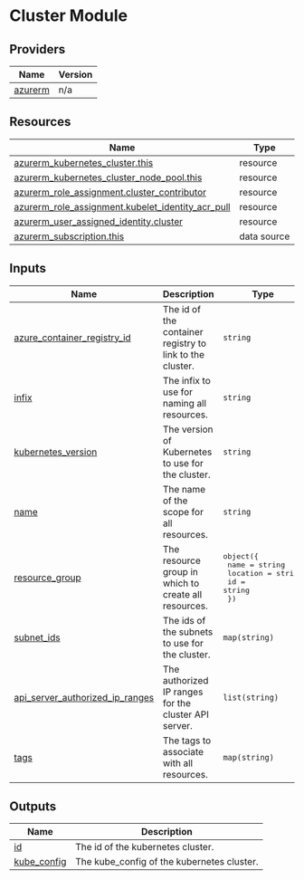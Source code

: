 <!-- markdownlint-disable MD012 -->
<!-- markdownlint-disable MD033 -->
# Cluster Module

<!-- BEGIN_TF_DOCS -->


## Providers

| Name | Version |
|------|---------|
| <a name="provider_azurerm"></a> [azurerm](#provider\_azurerm) | n/a |

## Resources

| Name | Type |
|------|------|
| [azurerm_kubernetes_cluster.this](https://registry.terraform.io/providers/hashicorp/azurerm/latest/docs/resources/kubernetes_cluster) | resource |
| [azurerm_kubernetes_cluster_node_pool.this](https://registry.terraform.io/providers/hashicorp/azurerm/latest/docs/resources/kubernetes_cluster_node_pool) | resource |
| [azurerm_role_assignment.cluster_contributor](https://registry.terraform.io/providers/hashicorp/azurerm/latest/docs/resources/role_assignment) | resource |
| [azurerm_role_assignment.kubelet_identity_acr_pull](https://registry.terraform.io/providers/hashicorp/azurerm/latest/docs/resources/role_assignment) | resource |
| [azurerm_user_assigned_identity.cluster](https://registry.terraform.io/providers/hashicorp/azurerm/latest/docs/resources/user_assigned_identity) | resource |
| [azurerm_subscription.this](https://registry.terraform.io/providers/hashicorp/azurerm/latest/docs/data-sources/subscription) | data source |

## Inputs

| Name | Description | Type | Default | Required |
|------|-------------|------|---------|:--------:|
| <a name="input_azure_container_registry_id"></a> [azure\_container\_registry\_id](#input\_azure\_container\_registry\_id) | The id of the container registry to link to the cluster. | `string` | n/a | yes |
| <a name="input_infix"></a> [infix](#input\_infix) | The infix to use for naming all resources. | `string` | n/a | yes |
| <a name="input_kubernetes_version"></a> [kubernetes\_version](#input\_kubernetes\_version) | The version of Kubernetes to use for the cluster. | `string` | n/a | yes |
| <a name="input_name"></a> [name](#input\_name) | The name of the scope for all resources. | `string` | n/a | yes |
| <a name="input_resource_group"></a> [resource\_group](#input\_resource\_group) | The resource group in which to create all resources. | <pre>object({<br>    name     = string<br>    location = string<br>    id       = string<br>  })</pre> | n/a | yes |
| <a name="input_subnet_ids"></a> [subnet\_ids](#input\_subnet\_ids) | The ids of the subnets to use for the cluster. | `map(string)` | n/a | yes |
| <a name="input_api_server_authorized_ip_ranges"></a> [api\_server\_authorized\_ip\_ranges](#input\_api\_server\_authorized\_ip\_ranges) | The authorized IP ranges for the cluster API server. | `list(string)` | `null` | no |
| <a name="input_tags"></a> [tags](#input\_tags) | The tags to associate with all resources. | `map(string)` | `{}` | no |

## Outputs

| Name | Description |
|------|-------------|
| <a name="output_id"></a> [id](#output\_id) | The id of the kubernetes cluster. |
| <a name="output_kube_config"></a> [kube\_config](#output\_kube\_config) | The kube\_config of the kubernetes cluster. |
<!-- END_TF_DOCS -->
